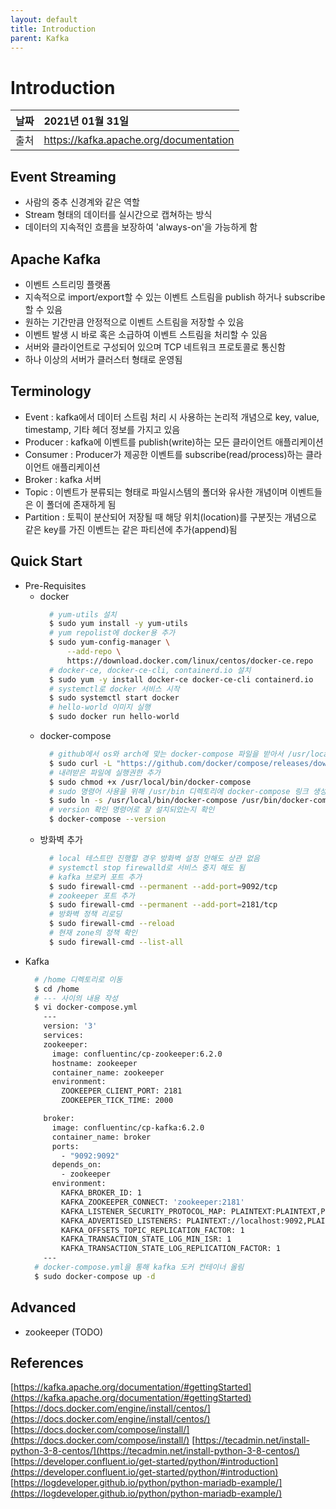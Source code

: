 ```yaml
---
layout: default
title: Introduction
parent: Kafka
---
```


# Introduction

| 날짜 | 2021년 01월 31일 |
|:----------|:-------------------------------------|
| 출처 | https://kafka.apache.org/documentation |

## Event Streaming
- 사람의 중추 신경계와 같은 역할
- Stream 형태의 데이터를 실시간으로 캡쳐하는 방식
- 데이터의 지속적인 흐름을 보장하여 'always-on'을 가능하게 함

## Apache Kafka
- 이벤트 스트리밍 플랫폼
- 지속적으로 import/export할 수 있는 이벤트 스트림을 publish 하거나 subscribe할 수 있음
- 원하는 기간만큼 안정적으로 이벤트 스트림을 저장할 수 있음
- 이벤트 발생 시 바로 혹은 소급하여 이벤트 스트림을 처리할 수 있음
- 서버와 클라이언트로 구성되어 있으며 TCP 네트워크 프로토콜로 통신함
- 하나 이상의 서버가 클러스터 형태로 운영됨

## Terminology
- Event : kafka에서 데이터 스트림 처리 시 사용하는 논리적 개념으로 key, value, timestamp, 기타 헤더 정보를 가지고 있음
- Producer : kafka에 이벤트를 publish(write)하는 모든 클라이언트 애플리케이션
- Consumer : Producer가 제공한 이벤트를 subscribe(read/process)하는 클라이언트 애플리케이션
- Broker : kafka 서버
- Topic : 이벤트가 분류되는 형태로 파일시스템의 폴더와 유사한 개념이며 이벤트들은 이 폴더에 존재하게 됨
- Partition : 토픽이 분산되어 저장될 때 해당 위치(location)를 구분짓는 개념으로 같은 key를 가진 이벤트는 같은 파티션에 추가(append)됨

## Quick Start
- Pre-Requisites
  * docker
    ```bash
      # yum-utils 설치
      $ sudo yum install -y yum-utils
      # yum repolist에 docker용 추가
      $ sudo yum-config-manager \
          --add-repo \
          https://download.docker.com/linux/centos/docker-ce.repo
      # docker-ce, docker-ce-cli, containerd.io 설치
      $ sudo yum -y install docker-ce docker-ce-cli containerd.io
      # systemctl로 docker 서비스 시작
      $ sudo systemctl start docker
      # hello-world 이미지 실행
      $ sudo docker run hello-world
    ```
  * docker-compose
    ```bash
      # github에서 os와 arch에 맞는 docker-compose 파일을 받아서 /usr/local/bin/docker-compose에 저장
      $ sudo curl -L "https://github.com/docker/compose/releases/download/1.29.2/docker-compose-$(uname -s)-$(uname -m)" -o /usr/local/bin/docker-compose
      # 내려받은 파일에 실행권한 추가
      $ sudo chmod +x /usr/local/bin/docker-compose
      # sudo 명령어 사용을 위해 /usr/bin 디렉토리에 docker-compose 링크 생성
      $ sudo ln -s /usr/local/bin/docker-compose /usr/bin/docker-compose
      # version 확인 명령어로 잘 설치되었는지 확인
      $ docker-compose --version
    ```
  * 방화벽 추가
    ```bash
      # local 테스트만 진행할 경우 방화벽 설정 안해도 상관 없음
      # systemctl stop firewalld로 서비스 중지 해도 됨
      # kafka 브로커 포트 추가
      $ sudo firewall-cmd --permanent --add-port=9092/tcp
      # zookeeper 포트 추가
      $ sudo firewall-cmd --permanent --add-port=2181/tcp
      # 방화벽 정책 리로딩
      $ sudo firewall-cmd --reload
      # 현재 zone의 정책 확인
      $ sudo firewall-cmd --list-all
    ```
- Kafka
  ```bash
    # /home 디렉토리로 이동
    $ cd /home
    # --- 사이의 내용 작성
    $ vi docker-compose.yml
      ---
      version: '3'
      services:
      zookeeper:
        image: confluentinc/cp-zookeeper:6.2.0
        hostname: zookeeper
        container_name: zookeeper
        environment:
          ZOOKEEPER_CLIENT_PORT: 2181
          ZOOKEEPER_TICK_TIME: 2000

      broker:
        image: confluentinc/cp-kafka:6.2.0
        container_name: broker
        ports:
          - "9092:9092"
        depends_on:
          - zookeeper
        environment:
          KAFKA_BROKER_ID: 1
          KAFKA_ZOOKEEPER_CONNECT: 'zookeeper:2181'
          KAFKA_LISTENER_SECURITY_PROTOCOL_MAP: PLAINTEXT:PLAINTEXT,PLAINTEXT_INTERNAL:PLAINTEXT
          KAFKA_ADVERTISED_LISTENERS: PLAINTEXT://localhost:9092,PLAINTEXT_INTERNAL://broker:29092
          KAFKA_OFFSETS_TOPIC_REPLICATION_FACTOR: 1
          KAFKA_TRANSACTION_STATE_LOG_MIN_ISR: 1
          KAFKA_TRANSACTION_STATE_LOG_REPLICATION_FACTOR: 1
      ---
    # docker-compose.yml을 통해 kafka 도커 컨테이너 올림
    $ sudo docker-compose up -d
  ```

## Advanced
- zookeeper (TODO)

## References
[https://kafka.apache.org/documentation/#gettingStarted](https://kafka.apache.org/documentation/#gettingStarted)
[https://docs.docker.com/engine/install/centos/](https://docs.docker.com/engine/install/centos/)
[https://docs.docker.com/compose/install/](https://docs.docker.com/compose/install/)
[https://tecadmin.net/install-python-3-8-centos/](https://tecadmin.net/install-python-3-8-centos/)
[https://developer.confluent.io/get-started/python/#introduction](https://developer.confluent.io/get-started/python/#introduction)
[https://logdeveloper.github.io/python/python-mariadb-example/](https://logdeveloper.github.io/python/python-mariadb-example/)
